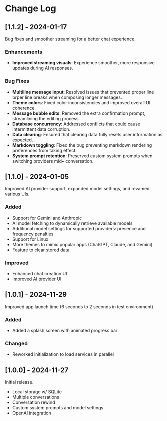 # Change Log

## [1.1.2] - 2024-01-17

Bug fixes and smoother streaming for a better chat experience.

### Enhancements

- **Improved streaming visuals**: Experience smoother, more responsive updates during AI responses.

### Bug Fixes

- **Multiline message input**: Resolved issues that prevented proper line brper line breaks when composing longer messages.
- **Theme colors**: Fixed color inconsistencies and improved overall UI coherence.
- **Message bubble edits**: Removed the extra confirmation prompt, streamlining the editing process.
- **Database concurrency**: Addressed conflicts that could cause intermittent data corruption.
- **Data clearing**: Ensured that clearing data fully resets user information as expected.
- **Markdown toggling**: Fixed the bug preventing markdown rendering preferences from taking effect.
- **System prompt retention**: Preserved custom system prompts when switching providers mid• conversation.


## [1.1.0] - 2024-01-05

Improved AI provider support, expanded model settings, and revamed various UIs.

### Added

- Support for Gemini and Anthropic
- AI model fetching to dynamically retrieve available models
- Additional model settings for supported providers: presence and frequency penalties
- Support for Linux
- More themes to mimic popular apps (ChatGPT, Claude, and Gemini)
- Feature to clear stored data

### Improved

- Enhanced chat creation UI
- Improved AI provider UI

## [1.0.1] - 2024-11-29

Improved app launch time (6 seconds to 2 seconds in test environment).

### Added

- Added a splash screen with animated progress bar

### Changed

- Reworked initialization to load services in parallel

## [1.0.0] - 2024-11-27

Initial release.

- Local storage w/ SQLite
- Multiple conversations
- Conversation rewind
- Custom system prompts and model settings
- OpenAI integration
